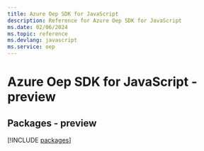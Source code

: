 ```yaml
---
title: Azure Oep SDK for JavaScript
description: Reference for Azure Oep SDK for JavaScript
ms.date: 02/06/2024
ms.topic: reference
ms.devlang: javascript
ms.service: oep
---
```

# Azure Oep SDK for JavaScript - preview
## Packages - preview
[!INCLUDE [packages](oep-index.md)]